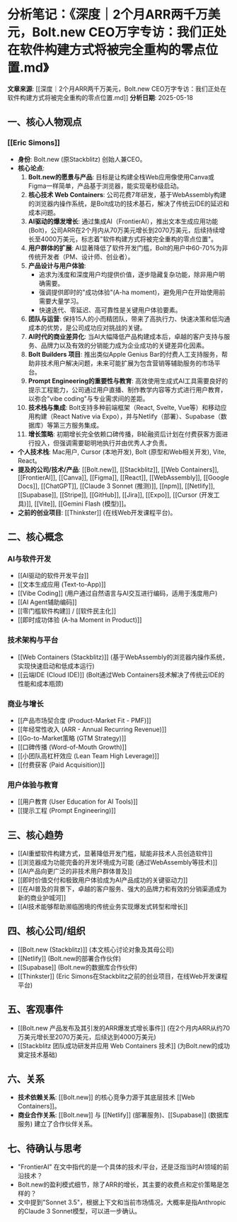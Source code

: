 # 分析笔记：《深度｜2个月ARR两千万美元，Bolt.new CEO万字专访：我们正处在软件构建方式将被完全重构的零点位置.md》

**文章来源**: [[深度｜2个月ARR两千万美元，Bolt.new CEO万字专访：我们正处在软件构建方式将被完全重构的零点位置.md]]
**分析日期**: 2025-05-18

## 一、核心人物观点

### [[Eric Simons]]
- **身份**: Bolt.new (原Stackblitz) 创始人兼CEO。
- **核心论点**:
    1.  **Bolt.new的愿景与产品**: 目标是让构建全栈Web应用像使用Canva或Figma一样简单，产品基于浏览器，能实现毫秒级启动。
    2.  **核心技术 Web Containers**: 公司花费7年研发，基于WebAssembly构建的浏览器内操作系统，是Bolt成功的技术基石，解决了传统云IDE的延迟和成本问题。
    3.  **AI驱动的爆发增长**: 通过集成AI（FrontierAI），推出文本生成应用功能 (Bolt)，公司ARR在2个月内从70万美元增长到2070万美元，后续持续增长至4000万美元，标志着"软件构建方式将被完全重构的零点位置"。
    4.  **用户群体的扩展**: AI显著降低了软件开发门槛，Bolt的用户中60-70%为非传统开发者（PM、设计师、创业者）。
    5.  **产品设计与用户体验**: 
        *   追求为浅度和深度用户均提供价值，逐步隐藏复杂功能，除非用户明确需要。
        *   强调提供即时的"成功体验"(A-ha moment)，避免用户在开始使用前需要大量学习。
        *   快速迭代、零延迟、高可靠性是关键用户体验要素。
    6.  **团队与运营**: 保持15人的小而精团队，带来了高执行力、快速决策和低沟通成本的优势，是公司成功应对挑战的关键。
    7.  **AI时代的商业差异化**: 当AI大幅降低产品构建成本后，卓越的客户支持与服务、品牌力以及有效的分销能力成为企业成功的关键差异化因素。
    8.  **Bolt Builders 项目**: 推出类似Apple Genius Bar的付费人工支持服务，帮助非技术用户解决问题，未来可能扩展为包含营销等辅助服务的市场平台。
    9.  **Prompt Engineering的重要性与教育**: 高效使用生成式AI工具需要良好的提示工程能力，公司通过用户直播、制作教学内容等方式进行用户教育，以弥合"vibe coding"与专业需求间的差距。
    10. **技术栈与集成**: Bolt支持多种前端框架（React, Svelte, Vue等）和移动应用构建（React Native via Expo），并与Netlify（部署）、Supabase（数据库）等第三方服务集成。
    11. **增长策略**: 初期增长完全依赖口碑传播，B轮融资后计划在付费获客方面进行投入，但强调需要聪明地执行并由优秀人才负责。
- **个人技术栈**: Mac用户, Cursor (本地开发), Bolt (原型和Web相关开发), Vite, React。
- **提及的公司/技术/产品**: [[Bolt.new]], [[Stackblitz]], [[Web Containers]], [[FrontierAI]], [[Canva]], [[Figma]], [[React]], [[WebAssembly]], [[Google Docs]], [[ChatGPT]], [[Claude 3 Sonnet (推测)]], [[npm]], [[Netlify]], [[Supabase]], [[Stripe]], [[GitHub]], [[Jira]], [[Expo]], [[Cursor (开发工具)]], [[Vite]], [[Gemini Flash (模型)]]。
- **之前的创业项目**: [[Thinkster]] (在线Web开发课程平台)。

## 二、核心概念

### AI与软件开发
- [[AI驱动的软件开发平台]]
- [[文本生成应用 (Text-to-App)]]
- [[Vibe Coding]] (用户通过自然语言与AI交互进行编码，适用于浅度用户)
- [[AI Agent辅助编码]]
- [[零门槛软件构建]] / [[软件民主化]]
- [[即时成功体验 (A-ha Moment in Product)]]

### 技术架构与平台
- [[Web Containers (Stackblitz)]] (基于WebAssembly的浏览器内操作系统，实现快速启动和低成本运行)
- [[云端IDE (Cloud IDE)]] (Bolt通过Web Containers技术解决了传统云IDE的性能和成本瓶颈)

### 商业与增长
- [[产品市场契合度 (Product-Market Fit - PMF)]]
- [[年经常性收入 (ARR - Annual Recurring Revenue)]]
- [[Go-to-Market策略 (GTM Strategy)]]
- [[口碑传播 (Word-of-Mouth Growth)]]
- [[小团队高杠杆效应 (Lean Team High Leverage)]]
- [[付费获客 (Paid Acquisition)]]

### 用户体验与教育
- [[用户教育 (User Education for AI Tools)]]
- [[提示工程 (Prompt Engineering)]]

## 三、核心趋势

- [[AI重塑软件构建方式，显著降低开发门槛，赋能非技术人员创造软件]]
- [[浏览器成为功能完备的开发环境成为可能 (通过WebAssembly等技术)]]
- [[AI产品向更广泛的非技术用户群体普及]]
- [[即时价值交付和极致用户体验成为AI产品成功的关键驱动力]]
- [[在AI普及的背景下，卓越的客户服务、强大的品牌力和有效的分销渠道成为新的商业护城河]]
- [[AI技术能够帮助濒临困境的传统业务实现爆发式转型和增长]]

## 四、核心公司/组织

- [[Bolt.new (Stackblitz)]] (本文核心讨论对象及其母公司)
- [[Netlify]] (Bolt.new的部署合作伙伴)
- [[Supabase]] (Bolt.new的数据库合作伙伴)
- [[Thinkster]] (Eric Simons在Stackblitz之前的创业项目，在线Web开发课程平台)

## 五、客观事件

- [[Bolt.new 产品发布及其引发的ARR爆发式增长事件]] (在2个月内ARR从约70万美元增长至2070万美元，后续达到4000万美元)
- [[Stackblitz 团队成功研发并应用 Web Containers 技术]] (为Bolt.new的成功奠定技术基础)

## 六、关系

- **技术依赖关系**: [[Bolt.new]] 的核心竞争力源于其底层技术 [[Web Containers]]。
- **商业合作关系**: [[Bolt.new]] 与 [[Netlify]] (部署服务)、[[Supabase]] (数据库服务) 建立了合作伙伴关系。

## 七、待确认与思考

- "FrontierAI" 在文中指代的是一个具体的技术/平台，还是泛指当时AI领域的前沿技术？
- Bolt.new的盈利模式细节，除了ARR的增长，其主要的收费点和定价策略是怎样的？
- 文中提到"Sonnet 3.5"，根据上下文和当前市场情况，大概率是指Anthropic的Claude 3 Sonnet模型，可以进一步确认。 